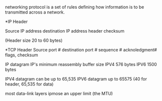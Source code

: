 networking protocol is a set of rules defining how information is to be transmitted across a network.

 *IP Header

 Source IP address
 destination IP address 
 header checksum

 (Header size 20 to 60 bytes)
  


 *TCP Header
 Source port #
 destination port #
 sequence #
 acknoledgment#
 flags,
 checksum
 

 IP datagram
 IP's minimum reassembly buffer size 
 IPV4 576 bytes 
 IPV6 1500 bytes

 IPV4 datagram can be up to 65,535
 IPV6 datagram up to 65575 (40 for header, 65,535 for data)

most data-link layers ipmose an upper limit (the MTU)
